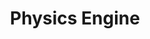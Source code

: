 ---
title: "Physics Engine"
permalink: /projects/physics-engine
layout: project
description: "A multi-purpose physics engine using Verlet integration."
image: "/assets/images/physics-engine.png"
technologies:
  - name: "Python"
    icon: "/assets/icons/python.svg"
  - name: "Physics"
    icon: "/assets/icons/rocket.svg"
  - name: "Pygame"
    icon: "/assets/icons/package.svg"
github: "https://github.com/GWStuart/physics-engine"
features:
  - text: "Supports simulating many phenomena including,"
    subfeatures:
        - "Particle physics"
        - "Pendulums"
        - "Soft body structures"
        - "Cloth physics"
  - text: "Responsive GUI that support live resizing"
  - text: "Supports live interaction of the simulated environment in real time"
# screenshots:
order: 8
---